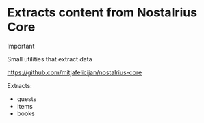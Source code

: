# Extracts content from Nostalrius Core

> [!IMPORTANT]
> Small utilities that extract data 

https://github.com/mitjafelicijan/nostalrius-core

Extracts:

- quests
- items
- books
